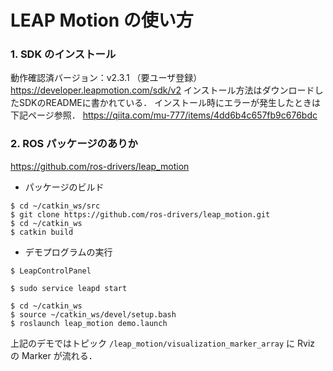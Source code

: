 # LEAP Motion の使い方

### 1. SDK のインストール
動作確認済バージョン：v2.3.1 （要ユーザ登録）
https://developer.leapmotion.com/sdk/v2
インストール方法はダウンロードしたSDKのREADMEに書かれている．
インストール時にエラーが発生したときは下記ページ参照．
https://qiita.com/mu-777/items/4dd6b4c657fb9c676bdc

### 2. ROS パッケージのありか
https://github.com/ros-drivers/leap_motion
- パッケージのビルド
```
$ cd ~/catkin_ws/src
$ git clone https://github.com/ros-drivers/leap_motion.git
$ cd ~/catkin_ws
$ catkin build
```
- デモプログラムの実行
```
$ LeapControlPanel
```
```
$ sudo service leapd start
```
```
$ cd ~/catkin_ws
$ source ~/catkin_ws/devel/setup.bash
$ roslaunch leap_motion demo.launch
```

上記のデモではトピック `/leap_motion/visualization_marker_array` に Rviz の Marker が流れる．